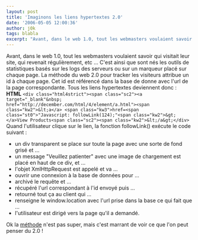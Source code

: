 ```yaml
---
layout: post
title: 'Imaginons les liens hypertextes 2.0'
date: '2006-05-05 12:00:36'
author: j0k
tags: blabla
excerpt: "Avant, dans le web 1.0, tout les webmasters voulaient savoir qui visitait leur site, qui revenait régulièrement, etc ... C'est ainsi que sont nés les outils de statistiques basés sur les logs des serveurs ou sur un marqueur placé sur chaque page.     \nLa méthode du web 2.0 pour tracker les visiteurs attribue un id à chaque page. Cet id est référencé dans la base      …"
---
```


Avant, dans le web 1.0, tout les webmasters voulaient savoir qui visitait leur site, qui revenait régulièrement, etc ... C'est ainsi que sont nés les outils de statistiques basés sur les logs des serveurs ou sur un marqueur placé sur chaque page.
La méthode du web 2.0 pour tracker les visiteurs attribue un id à chaque page. Cet id est référencé dans la base de donne avec l'url de la page correspondante. Tous les liens hypertextes deviennent donc :   **HTML**   ``<div class="html4strict"><span class="sc2"><a target="_blank"&nbsp; href="http://december.com/html/4/element/a.html"><span class="kw2">&lt;a</a> <span class="kw3">href=<span class="st0">"Javascript: followLink(124);"<span class="kw2">&gt;</a>View Products<span class="sc2"><span class="kw2">&lt;/a&gt;</div>``   Quand l'utilisateur clique sur le lien, la fonction followLink() exécute le code suivant :

* un div transparent se place sur toute la page avec une sorte de fond grisé et ...
* un message &quot;Veuillez patienter&quot; avec une image de chargement est placé en haut de ce div, et ...
* l'objet XmlHttpRequest est appelé et va ...
* ouvrir une connexion à la base de données pour ...
* archivé le requête et ...
* récupéré l'url correspondant à l'id envoyé puis ...
* retourné tout ça au client qui ...
* renseigne le window.location avec l'url prise dans la base ce qui fait que ...
* l'utilisateur est dirigé vers la page qu'il a demandé.

Ok la [méthode](http://thedailywtf.com/forums/70666/ShowPost.aspx) n'est pas super, mais c'est marrant de voir ce que l'on peut penser du 2.0 !
